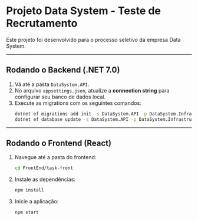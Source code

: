 # Projeto Data System - Teste de Recrutamento

Este projeto foi desenvolvido para o processo seletivo da empresa Data System.

---

## Rodando o Backend (.NET 7.0)

1.  Vá até a pasta `DataSystem.API`.
2.  No arquivo `appsettings.json`, atualize a **connection string** para configurar seu banco de dados local.
3.  Execute as migrations com os seguintes comandos:
    ```bash
    dotnet ef migrations add init -s DataSystem.API -p DataSystem.Infrastructure
    dotnet ef database update -s DataSystem.API -p DataSystem.Infrastructure
    ```

---

## Rodando o Frontend (React)

1.  Navegue até a pasta do frontend:
    ```bash
    cd FrontEnd/task-front
    ```
2.  Instale as dependências:
    ```bash
    npm install
    ```
3.  Inicie a aplicação:
    ```bash
    npm start
    ```
